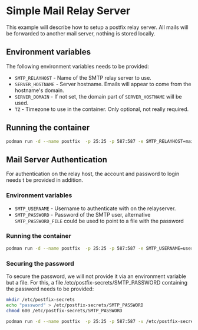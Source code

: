 # Simple Mail Relay Server

This example will describe how to setup a postfix relay server. All mails will
be forwarded to another mail server, nothing is stored locally.

## Environment variables

The following environment variables needs to be provided:

- `SMTP_RELAYHOST` - Name of the SMTP relay server to use.
- `SERVER_HOSTNAME` - Server hostname. Emails will appear to come from the hostname's domain.
- `SERVER_DOMAIN` - If not set, the domain part of `SERVER_HOSTNAME` will be used.
- `TZ` - Timezone to use in the container. Only optional, not really required.

## Running the container

```sh
podman run -d --name postfix  -p 25:25 -p 587:587 -e SMTP_RELAYHOST=mail.example.com -e SERVER_HOSTNAME=client.example.com -e TZ=Europe/Berlin registry.opensuse.org/opensuse/postfix:latest
```

## Mail Server Authentication

For authentication on the relay host, the account and password to login needs
t be provided in addition.

### Environment variables

- `SMTP_USERNAME` - Username to authenticate with on the relayserver.
- `SMTP_PASSWORD` - Password of the SMTP user, alternative `SMTP_PASSWORD_FILE` could be used to point to a file with the password

### Running the container

```sh
podman run -d --name postfix  -p 25:25 -p 587:587 -e SMTP_USERNAME=user -e SMTP_PASSWORD="password" -e SMTP_RELAYHOST=mail.example.com -e SERVER_HOSTNAME=client.example.com -e TZ=Europe/Berlin registry.opensuse.org/opensuse/postfix:latest
```

### Securing the password

To secure the password, we will not provide it via an environment variable but
a file. For this, a file /etc/postfix-secrets/SMTP_PASSWORD containing the
password needs to be provided:

```sh
mkdir /etc/postfix-secrets
echo "password" > /etc/postfix-secrets/SMTP_PASSWORD
chmod 600 /etc/postfix-secrets/SMTP_PASSWORD

podman run -d --name postfix  -p 25:25 -p 587:587 -v /etc/postfix-secrets:/etc/postfix-secrets -e SMTP_USERNAME=user -e SMTP_PASSWORD_FILE=/etc/postfix-secrets/SMTP_PASSWORD -e SMTP_RELAYHOST=mail.example.com -e SERVER_HOSTNAME=client.example.com -e TZ=Europe/Berlin registry.opensuse.org/opensuse/postfix:latest
```
